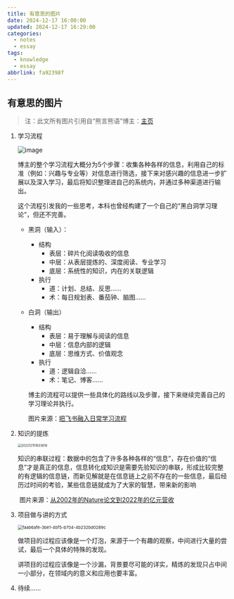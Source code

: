 ```yaml
---
title: 有意思的图片
date: 2024-12-17 16:00:00
updated: 2024-12-17 16:29:00
categories:
  - notes
  - essay
tags:
  - knowledge
  - essay
abbrlink: fa92398f
---
```


## 有意思的图片

> 注：此文所有图片引用自“熊言熊语”博主：[主页](https://kaopubear.top/)

1. 学习流程

    ![image](https://whalege-1258362576.cos.ap-guangzhou.myqcloud.com/Typora/img/45BE6-APSzoV-20231218.png)

    <!--more-->	

    ​	博主的整个学习流程大概分为5个步骤：收集各种各样的信息，利用自己的标准（例如：兴趣与专业等）对信息进行筛选，接下来对感兴趣的信息进一步扩展以及深入学习，最后将知识整理进自己的系统内，并通过多种渠道进行输出。

    ​	这个流程引发我的一些思考，本科也曾经构建了一个自己的“黑白洞学习理论”，但还不完善。

    * 黑洞（输入）：

        * 结构
            * 表层：碎片化阅读吸收的信息
            * 中层：从表层提炼的、深度阅读、专业学习
            * 底层：系统性的知识，内在的关联逻辑
        * 执行
            * 道：计划、总结、反思......
            * 术：每日规划表、番茄钟、脑图......

    * 白洞（输出）

        * 结构
            * 表层：易于理解与阅读的信息
            * 中层：信息内部的逻辑
            * 底层：思维方式、价值观念
        * 执行
            * 道：逻辑自洽......
            * 术：笔记、博客......

        博主的流程可以提供一些具体化的路线以及步骤，接下来继续完善自己的学习理论并执行。

        图片来源：[把飞书融入日常学习流程](https://kaopubear.notion.site/8e9e9699333e4c41980c5d2b146ff486)

2. 知识的提炼

    <img src="https://whalege-1258362576.cos.ap-guangzhou.myqcloud.com/Typora/img/4btae-ZknVes-20231218.png" alt="202212151633618" style="zoom: 50%;" />

    ​	知识的串联过程：数据中的包含了许多各种各样的“信息”，存在价值的“信息”才是真正的信息，信息转化成知识是需要先验知识的串联，形成比较完整的有逻辑的信息链，而新见解就是在信息链上之前不存在的一些信息，最后经历过时间的考验，某些信息链就成为了大家的智慧，带来新的影响

    ​	图片来源：[从2002年的Nature论文到2022年的亿元营收](https://kaopubear.top/blog/2022-12-15-mammaprint-intro-from-nature-to-product/)

3. 项目做与讲的方式

    <img src="https://whalege-1258362576.cos.ap-guangzhou.myqcloud.com/Typora/img/4fVAq-HcFuEB-20231218.png" alt="faab6afe-3be1-4bf5-b704-4b232bd0289c" style="zoom:67%;" />

    ​	做项目的过程应该像是一个灯泡，来源于一个有趣的观察，中间进行大量的尝试，最后一个具体的特殊的发现。

    ​	讲项目的过程应该像是一个沙漏，背景要尽可能的详实，精炼的发现只占中间一小部分，在领域内的意义和应用也要丰富。

4. 待续......

